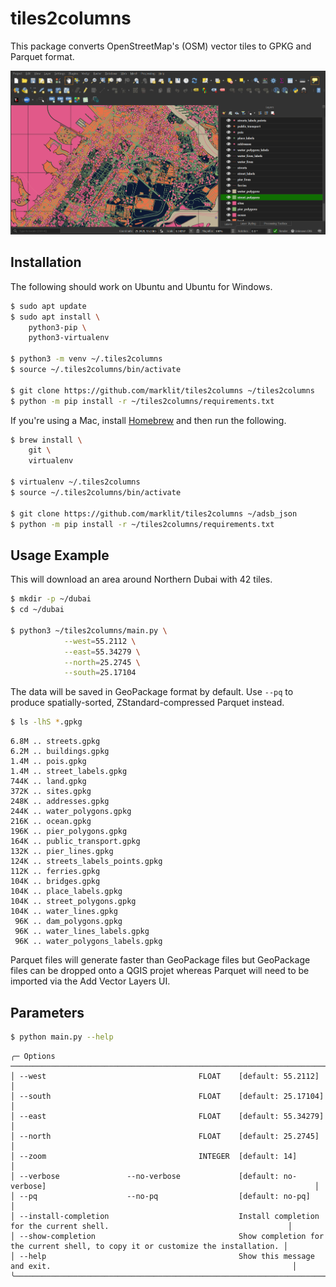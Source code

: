 # tiles2columns

This package converts OpenStreetMap's (OSM) vector tiles to GPKG and Parquet format.

![QGIS](qgis-bin_EwGInUL32n.png)

## Installation

The following should work on Ubuntu and Ubuntu for Windows.

```bash
$ sudo apt update
$ sudo apt install \
    python3-pip \
    python3-virtualenv

$ python3 -m venv ~/.tiles2columns
$ source ~/.tiles2columns/bin/activate

$ git clone https://github.com/marklit/tiles2columns ~/tiles2columns
$ python -m pip install -r ~/tiles2columns/requirements.txt
```

If you're using a Mac, install [Homebrew](https://brew.sh/) and then run the following.

```bash
$ brew install \
    git \
    virtualenv

$ virtualenv ~/.tiles2columns
$ source ~/.tiles2columns/bin/activate

$ git clone https://github.com/marklit/tiles2columns ~/adsb_json
$ python -m pip install -r ~/tiles2columns/requirements.txt
```

## Usage Example

This will download an area around Northern Dubai with 42 tiles.

```bash
$ mkdir -p ~/dubai
$ cd ~/dubai

$ python3 ~/tiles2columns/main.py \
            --west=55.2112 \
            --east=55.34279 \
            --north=25.2745 \
            --south=25.17104
```

The data will be saved in GeoPackage format by default. Use ``--pq`` to produce spatially-sorted, ZStandard-compressed Parquet instead.

```bash
$ ls -lhS *.gpkg
```

```
6.8M .. streets.gpkg
6.2M .. buildings.gpkg
1.4M .. pois.gpkg
1.4M .. street_labels.gpkg
744K .. land.gpkg
372K .. sites.gpkg
248K .. addresses.gpkg
244K .. water_polygons.gpkg
216K .. ocean.gpkg
196K .. pier_polygons.gpkg
164K .. public_transport.gpkg
132K .. pier_lines.gpkg
124K .. streets_labels_points.gpkg
112K .. ferries.gpkg
104K .. bridges.gpkg
104K .. place_labels.gpkg
104K .. street_polygons.gpkg
104K .. water_lines.gpkg
 96K .. dam_polygons.gpkg
 96K .. water_lines_labels.gpkg
 96K .. water_polygons_labels.gpkg
```

Parquet files will generate faster than GeoPackage files but GeoPackage files can be dropped onto a QGIS projet whereas Parquet will need to be imported via the Add Vector Layers UI.

## Parameters

```bash
$ python main.py --help
```

```
╭─ Options ─────────────────────────────────────────────────────────────────────────────────────────────────────────────────────────╮
│ --west                                  FLOAT    [default: 55.2112]                                                               │
│ --south                                 FLOAT    [default: 25.17104]                                                              │
│ --east                                  FLOAT    [default: 55.34279]                                                              │
│ --north                                 FLOAT    [default: 25.2745]                                                               │
│ --zoom                                  INTEGER  [default: 14]                                                                    │
│ --verbose               --no-verbose             [default: no-verbose]                                                            │
│ --pq                    --no-pq                  [default: no-pq]                                                                 │
│ --install-completion                             Install completion for the current shell.                                        │
│ --show-completion                                Show completion for the current shell, to copy it or customize the installation. │
│ --help                                           Show this message and exit.                                                      │
╰───────────────────────────────────────────────────────────────────────────────────────────────────────────────────────────────────╯
```
